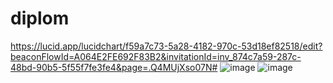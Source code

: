 # diplom
https://lucid.app/lucidchart/f59a7c73-5a28-4182-970c-53d18ef82518/edit?beaconFlowId=A064E2FE692F83B2&invitationId=inv_874c7a59-287c-48bd-90b5-5f55f7fe3fe4&page=.Q4MUjXso07N#
![image](https://github.com/user-attachments/assets/f61e5505-2223-4a1b-9bcf-45c1df204346)
![image](https://github.com/user-attachments/assets/5efa35b7-70ed-479a-a31d-e4e0c6f28c6d)
